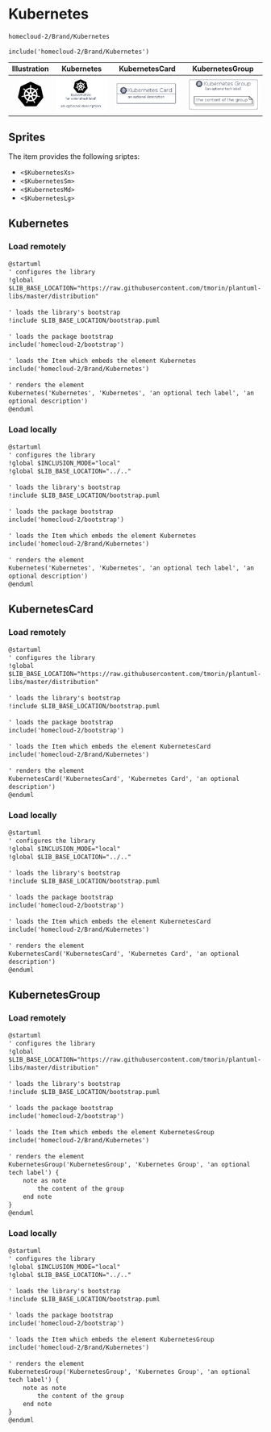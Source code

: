 # Kubernetes


```text
homecloud-2/Brand/Kubernetes
```

```text
include('homecloud-2/Brand/Kubernetes')
```



| Illustration | Kubernetes | KubernetesCard | KubernetesGroup |
| :---: | :---: | :---: | :---: |
| ![illustration for Illustration](../../homecloud-2/Brand/Kubernetes.png) | ![illustration for Kubernetes](../../homecloud-2/Brand/Kubernetes.Local.png) | ![illustration for KubernetesCard](../../homecloud-2/Brand/KubernetesCard.Local.png) | ![illustration for KubernetesGroup](../../homecloud-2/Brand/KubernetesGroup.Local.png) |



## Sprites
The item provides the following sriptes:

- `<$KubernetesXs>`
- `<$KubernetesSm>`
- `<$KubernetesMd>`
- `<$KubernetesLg>`





## Kubernetes

### Load remotely
```plantuml
@startuml
' configures the library
!global $LIB_BASE_LOCATION="https://raw.githubusercontent.com/tmorin/plantuml-libs/master/distribution"

' loads the library's bootstrap
!include $LIB_BASE_LOCATION/bootstrap.puml

' loads the package bootstrap
include('homecloud-2/bootstrap')

' loads the Item which embeds the element Kubernetes
include('homecloud-2/Brand/Kubernetes')

' renders the element
Kubernetes('Kubernetes', 'Kubernetes', 'an optional tech label', 'an optional description')
@enduml
```

### Load locally
```plantuml
@startuml
' configures the library
!global $INCLUSION_MODE="local"
!global $LIB_BASE_LOCATION="../.."

' loads the library's bootstrap
!include $LIB_BASE_LOCATION/bootstrap.puml

' loads the package bootstrap
include('homecloud-2/bootstrap')

' loads the Item which embeds the element Kubernetes
include('homecloud-2/Brand/Kubernetes')

' renders the element
Kubernetes('Kubernetes', 'Kubernetes', 'an optional tech label', 'an optional description')
@enduml
```

## KubernetesCard

### Load remotely
```plantuml
@startuml
' configures the library
!global $LIB_BASE_LOCATION="https://raw.githubusercontent.com/tmorin/plantuml-libs/master/distribution"

' loads the library's bootstrap
!include $LIB_BASE_LOCATION/bootstrap.puml

' loads the package bootstrap
include('homecloud-2/bootstrap')

' loads the Item which embeds the element KubernetesCard
include('homecloud-2/Brand/Kubernetes')

' renders the element
KubernetesCard('KubernetesCard', 'Kubernetes Card', 'an optional description')
@enduml
```

### Load locally
```plantuml
@startuml
' configures the library
!global $INCLUSION_MODE="local"
!global $LIB_BASE_LOCATION="../.."

' loads the library's bootstrap
!include $LIB_BASE_LOCATION/bootstrap.puml

' loads the package bootstrap
include('homecloud-2/bootstrap')

' loads the Item which embeds the element KubernetesCard
include('homecloud-2/Brand/Kubernetes')

' renders the element
KubernetesCard('KubernetesCard', 'Kubernetes Card', 'an optional description')
@enduml
```

## KubernetesGroup

### Load remotely
```plantuml
@startuml
' configures the library
!global $LIB_BASE_LOCATION="https://raw.githubusercontent.com/tmorin/plantuml-libs/master/distribution"

' loads the library's bootstrap
!include $LIB_BASE_LOCATION/bootstrap.puml

' loads the package bootstrap
include('homecloud-2/bootstrap')

' loads the Item which embeds the element KubernetesGroup
include('homecloud-2/Brand/Kubernetes')

' renders the element
KubernetesGroup('KubernetesGroup', 'Kubernetes Group', 'an optional tech label') {
    note as note
        the content of the group
    end note
}
@enduml
```

### Load locally
```plantuml
@startuml
' configures the library
!global $INCLUSION_MODE="local"
!global $LIB_BASE_LOCATION="../.."

' loads the library's bootstrap
!include $LIB_BASE_LOCATION/bootstrap.puml

' loads the package bootstrap
include('homecloud-2/bootstrap')

' loads the Item which embeds the element KubernetesGroup
include('homecloud-2/Brand/Kubernetes')

' renders the element
KubernetesGroup('KubernetesGroup', 'Kubernetes Group', 'an optional tech label') {
    note as note
        the content of the group
    end note
}
@enduml
```

